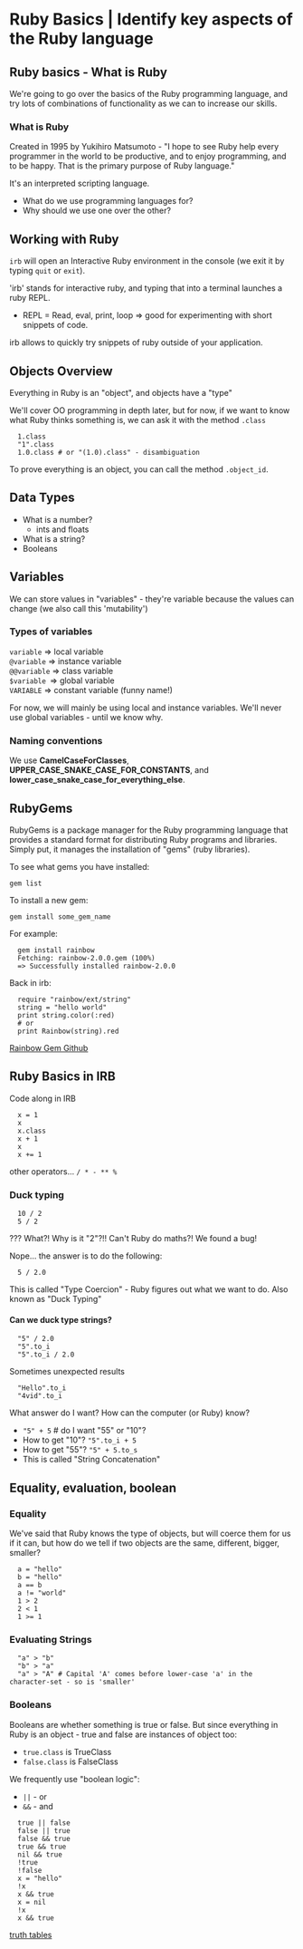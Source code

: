 # Ruby Basics | Identify key aspects of the Ruby language

## Ruby basics - What is Ruby

We're going to go over the basics of the Ruby programming language, and try lots of combinations of functionality as we can to increase our skills.


### What is Ruby

Created in 1995 by Yukihiro Matsumoto - "I hope to see Ruby help every programmer in the world to be productive, and to enjoy programming, and to be happy. That is the primary purpose of Ruby language."

It's an interpreted scripting language.

- What do we use programming languages for?
- Why should we use one over the other?


## Working with Ruby

`irb` will open an Interactive Ruby environment in the console (we exit it by typing `quit` or `exit`).

'irb' stands for interactive ruby, and typing that into a terminal launches a ruby REPL.  

  * REPL = Read, eval, print, loop => good for experimenting with short snippets of code.

irb allows to quickly try snippets of ruby outside of your application.


## Objects Overview

Everything in Ruby is an "object", and objects have a "type"

We'll cover OO programming in depth later, but for now, if we want to know what Ruby thinks something is, we can ask it with the method `.class`

```
  1.class
  "1".class
  1.0.class # or "(1.0).class" - disambiguation
```

To prove everything is an object, you can call the method `.object_id`.


## Data Types

  * What is a number?
      * ints and floats
  * What is a string?
  * Booleans


## Variables

We can store values in "variables" - they're variable because the values can change (we also call this 'mutability')

### Types of variables

`variable` => local variable  
`@variable` => instance variable  
`@@variable` => class variable  
`$variable `=> global variable   
`VARIABLE` => constant variable (funny name!)

For now, we will mainly be using local and instance variables. We'll never use global variables - until we know why.


### Naming conventions

We use **CamelCaseForClasses**, **UPPER_CASE_SNAKE_CASE_FOR_CONSTANTS**, and **lower_case_snake_case_for_everything_else**.


## RubyGems

RubyGems is a package manager for the Ruby programming language that provides a standard format for distributing Ruby programs and libraries. Simply put, it manages the installation of "gems" (ruby libraries).

To see what gems you have installed:  

`gem list`

To install a new gem:  

`gem install some_gem_name`

For example: 

```
  gem install rainbow
  Fetching: rainbow-2.0.0.gem (100%)   
  => Successfully installed rainbow-2.0.0
```

Back in irb:
  
```
  require "rainbow/ext/string"
  string = "hello world"
  print string.color(:red)
  # or
  print Rainbow(string).red
```

[Rainbow Gem Github](https://github.com/sickill/rainbow)


## Ruby Basics in IRB

Code along in IRB

```
  x = 1
  x
  x.class
  x + 1
  x
  x += 1
```

other operators... `/ * - ** %`


### Duck typing

```
  10 / 2
  5 / 2
```

??? What?! Why is it "2"?!! Can't Ruby do maths?! We found a bug!

Nope... the answer is to do the following:

```
  5 / 2.0
```

This is called "Type Coercion" - Ruby figures out what we want to do. Also known as "Duck Typing"


#### Can we duck type strings?

```
  "5" / 2.0
  "5".to_i
  "5".to_i / 2.0
```

Sometimes unexpected results

```
  "Hello".to_i
  "4vid".to_i
```

What answer do I want? How can the computer (or Ruby) know?

  - `"5" + 5` # do I want "55" or "10"?
  - How to get "10"? `"5".to_i + 5`
  - How to get "55"? `"5" + 5.to_s`
  - This is called "String Concatenation"


## Equality, evaluation, boolean

### Equality

We've said that Ruby knows the type of objects, but will coerce them for us if it can, but how do we tell if two objects are the same, different, bigger, smaller?

```
  a = "hello"
  b = "hello"
  a == b
  a != "world"
  1 > 2
  2 < 1
  1 >= 1
```

### Evaluating Strings

```
  "a" > "b"
  "b" > "a"
  "a" > "A" # Capital 'A' comes before lower-case 'a' in the character-set - so is 'smaller'
```

### Booleans

Booleans are whether something is true or false. But since everything in Ruby is an object - true and false are instances of object too:

- `true.class` is TrueClass  
- `false.class` is FalseClass  

We frequently use "boolean logic":  

- `||` - or  
- `&&` - and

```
  true || false
  false || true
  false && true
  true && true
  nil && true
  !true
  !false
  x = "hello"
  !x
  x && true
  x = nil
  !x
  x && true
```

[truth tables](http://memorize.com/ruby-truth-tables/hezwx)     

